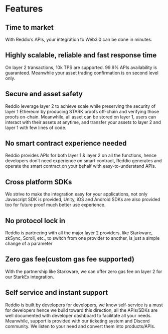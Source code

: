 # Features

## Time to market

With Reddio’s APIs, your integration to Web3.0 can be done in minutes.

## Highly scalable, reliable and fast response time

On layer 2 transactions, 10k TPS are supported. 99.9% APIs availability is guaranteed. Meanwhile your asset trading confirmation is on second level only.

## Secure and asset safety

Reddio leverage layer 2 to achieve scale while preserving the security of layer 1 Ethereum by producing STARK proofs off-chain and verifying those proofs on-chain. Meanwhile, all asset can be stored on layer 1, users can interact with their assets at anytime, and transfer your assets to layer 2 and layer 1 with few lines of code. 

## No smart contract experience needed

Reddio provides APIs for both layer 1 & layer 2 on all the functions, hence developers don’t need experience on smart contract, Reddio generates and operate the smart contract on your behalf with easy-to-understand APIs.

## Cross platform SDKs

We strive to make the integration easy for your applications, not only Javascript SDK is provided, Unity, iOS and Android SDKs are also provided too for future proof much better use experience.

## **No protocol lock in**

Reddio is partnering with all the major layer 2 providers, like Starkware, zkSync, Scroll, etc., to switch from one provider to another, is just a simple change of a parameter

## Zero gas fee(custom gas fee supported)

With the partnership like Starkware, we can offer zero gas fee on layer 2 for our StarkEx integration.

## Self service and instant support

Reddio is built by developers for developers, we know self-service is a must for developers hence we build toward this direction, all the APIs/SDKs are well documented with developer dashboard to facilitate all your needs. Meanwhile, support is provided with our ticketing system and Discord community. We listen to your need and convert them into products/APIs.

